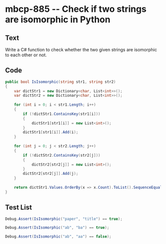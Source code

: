 # mbcp-885 -- Check if two strings are isomorphic in Python

## Text

Write a C# function to check whether the two given strings are isomorphic to each other or not.

## Code

```csharp
public bool IsIsomorphic(string str1, string str2)         
{
    var dictStr1 = new Dictionary<char, List<int>>();
    var dictStr2 = new Dictionary<char, List<int>>();
    
    for (int i = 0; i < str1.Length; i++)
    {
        if (!dictStr1.ContainsKey(str1[i]))
        {
            dictStr1[str1[i]] = new List<int>();
        }
        dictStr1[str1[i]].Add(i);
    }
    
    for (int j = 0; j < str2.Length; j++)
    {
        if (!dictStr2.ContainsKey(str2[j]))
        {
            dictStr2[str2[j]] = new List<int>();
        }
        dictStr2[str2[j]].Add(j);
    }
    
    return dictStr1.Values.OrderBy(x => x.Count).ToList().SequenceEqual(dictStr2.Values.OrderBy(x => x.Count).ToList());
}
```

## Test List

```csharp
Debug.Assert(IsIsomorphic("paper", "title") == true);
```

```csharp
Debug.Assert(IsIsomorphic("ab", "ba") == true);
```

```csharp
Debug.Assert(IsIsomorphic("ab", "aa") == false);
```
